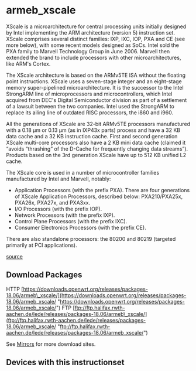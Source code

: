 # armeb\_xscale

XScale is a microarchitecture for central processing units initially designed by Intel implementing the ARM architecture (version 5) instruction set. XScale comprises several distinct families: IXP, IXC, IOP, PXA and CE (see more below), with some recent models designed as SoCs. Intel sold the PXA family to Marvell Technology Group in June 2006. Marvell then extended the brand to include processors with other microarchitectures, like ARM's Cortex.

The XScale architecture is based on the ARMv5TE ISA without the floating point instructions. XScale uses a seven-stage integer and an eight-stage memory super-pipelined microarchitecture. It is the successor to the Intel StrongARM line of microprocessors and microcontrollers, which Intel acquired from DEC's Digital Semiconductor division as part of a settlement of a lawsuit between the two companies. Intel used the StrongARM to replace its ailing line of outdated RISC processors, the i860 and i960.

All the generations of XScale are 32-bit ARMv5TE processors manufactured with a 0.18 µm or 0.13 µm (as in IXP43x parts) process and have a 32 KB data cache and a 32 KB instruction cache. First and second generation XScale multi-core processors also have a 2 KB mini data cache (claimed it “avoids “thrashing” of the D-Cache for frequently changing data streams”). Products based on the 3rd generation XScale have up to 512 KB unified L2 cache.

The XScale core is used in a number of microcontroller families manufactured by Intel and Marvell, notably:

- Application Processors (with the prefix PXA). There are four generations of XScale Application Processors, described below: PXA210/PXA25x, PXA26x, PXA27x, and PXA3xx.
- I/O Processors (with the prefix IOP).
- Network Processors (with the prefix IXP).
- Control Plane Processors (with the prefix IXC).
- Consumer Electronics Processors (with the prefix CE).

There are also standalone processors: the 80200 and 80219 (targeted primarily at PCI applications).

[source](https://en.wikipedia.org/wiki/XScale "https://en.wikipedia.org/wiki/XScale")

## Download Packages

HTTP [https://downloads.openwrt.org/releases/packages-18.06/armeb\_xscale/](https://downloads.openwrt.org/releases/packages-18.06/armeb_xscale/ "https://downloads.openwrt.org/releases/packages-18.06/armeb_xscale/") FTP [ftp://ftp.halifax.rwth-aachen.de/lede/releases/packages-18.06/armeb\_xscale/](ftp://ftp.halifax.rwth-aachen.de/lede/releases/packages-18.06/armeb_xscale/ "ftp://ftp.halifax.rwth-aachen.de/lede/releases/packages-18.06/armeb_xscale/")

See [Mirrors](/downloads#mirrors "downloads") for more download sites.

## Devices with this instructionset
